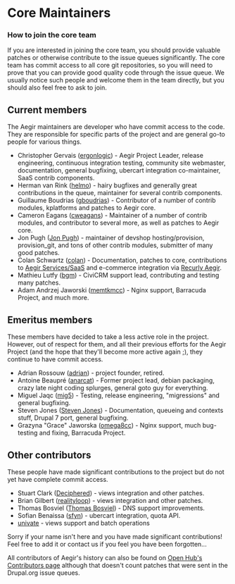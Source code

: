 Core Maintainers
================

### How to join the core team

If you are interested in joining the core team, you should provide valuable patches or otherwise contribute to the issue queues significantly. The core team has commit access to all core git repositories, so you will need to prove that you can provide good quality code through the issue queue. We usually notice such people and welcome them in the team directly, but you should also feel free to ask to join.


Current members
---------------

The Aegir maintainers are developer who have commit access to the code. They are responsible for specific parts of the project and are general go-to people for various things.

* Christopher Gervais ([ergonlogic](https://www.drupal.org/u/ergonlogic)) - Aegir Project Leader, release engineering, continuous integration testing, community site webmaster, documentation, general bugfixing, ubercart integration co-maintainer, SaaS contrib components.
* Herman van Rink ([helmo](https://www.drupal.org/u/helmo)) - hairy bugfixes and generally great contributions in the queue, maintainer for several contrib components.
* Guillaume Boudrias ([gboudrias](https://www.drupal.org/u/gboudrias)) - Contributor of a number of contrib modules, kplatforms and patches to Aegir core.
* Cameron Eagans ([cweagans](https://www.drupal.org/u/cweagans)) - Maintainer of a number of contrib modules, and contributor to several more, as well as patches to Aegir core.
* Jon Pugh ([Jon Pugh](https://www.drupal.org/u/jon-pugh)) - maintainer of devshop hosting/provision, provision_git, and tons of other contrib modules, submitter of many good patches.
* Colan Schwartz ([colan](https://www.drupal.org/u/colan)) - Documentation, patches to core, contributions to [Aegir Services/SaaS](https://www.drupal.org/project/hosting_services) and e-commerce integration via [Recurly Aegir](https://www.drupal.org/project/recurly_aegir).
* Mathieu Lutfy ([bgm](https://www.drupal.org/u/bgm)) - CiviCRM support lead, contributing and testing many patches.
* Adam Andrzej Jaworski ([memtkmcc](https://www.drupal.org/u/memtkmcc)) - Nginx support, Barracuda Project, and much more.


Emeritus members
----------------

These members have decided to take a less active role in the project. However, out of respect for them, and all their previous efforts for the Aegir Project (and the hope that they'll become more active again ;), they continue to have commit access.


* Adrian Rossouw ([adrian](https://www.drupal.org/u/adrian)) - project founder, retired.
* Antoine Beaupré ([anarcat](https://www.drupal.org/u/anarcat)) - Former project lead, debian packaging, crazy late night coding splurges, general goto guy for everything.
* Miguel Jaqc ([mig5](https://www.drupal.org/u/mig5)) - Testing, release engineering, "migressions" and general bugfixing.
* Steven Jones ([Steven Jones](https://www.drupal.org/u/steven-jones)) - Documentation, queueing and contexts stuff, Drupal 7 port, general bugfixing.
* Grazyna "Grace" Jaworska ([omega8cc](https://www.drupal.org/u/omega8cc)) - Nginx support, much bug-testing and fixing, Barracuda Project.


Other contributors
------------------

These people have made significant contributions to the project but do not yet have complete commit access.

* Stuart Clark ([Deciphered](https://www.drupal.org/u/Deciphered)) - views integration and other patches.
* Brian Gilbert ([realityloop](https://www.drupal.org/u/realityloop)) - views integration and other patches.
* Thomas Bosviel ([Thomas Bosviel](https://www.drupal.org/u/thomas-bosviel)) - DNS support improvements.
* Sofian Benaissa ([sfyn](https://www.drupal.org/u/sfyn)) - ubercart integration, quota API.
* [univate](https://www.drupal.org/u/univate) - views support and batch operations


Sorry if your name isn't here and you have made significant contributions! Feel free to add it or contact us if you feel you have been forgotten...

All contributors of Aegir's history can also be found on [Open Hub's Contributors page](https://www.openhub.net/p/aegirproject/contributors/summary) although that doesn't count patches that were sent in the Drupal.org issue queues.

